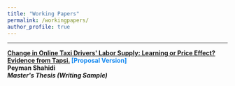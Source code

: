 ```yaml
---
title: "Working Papers"
permalink: /workingpapers/
author_profile: true
---
```


---
<b>

<b>[Change in Online Taxi Drivers' Labor Supply: Learning or Price Effect? Evidence from Tapsi.](https://peymanshahidi.github.io/workingpapers/tapsilearning) <font color="#1589F0">[Proposal Version]</font> </b><br>
<b>Peyman Shahidi</b><br>
<i> Master's Thesis (Writing Sample) </i>

